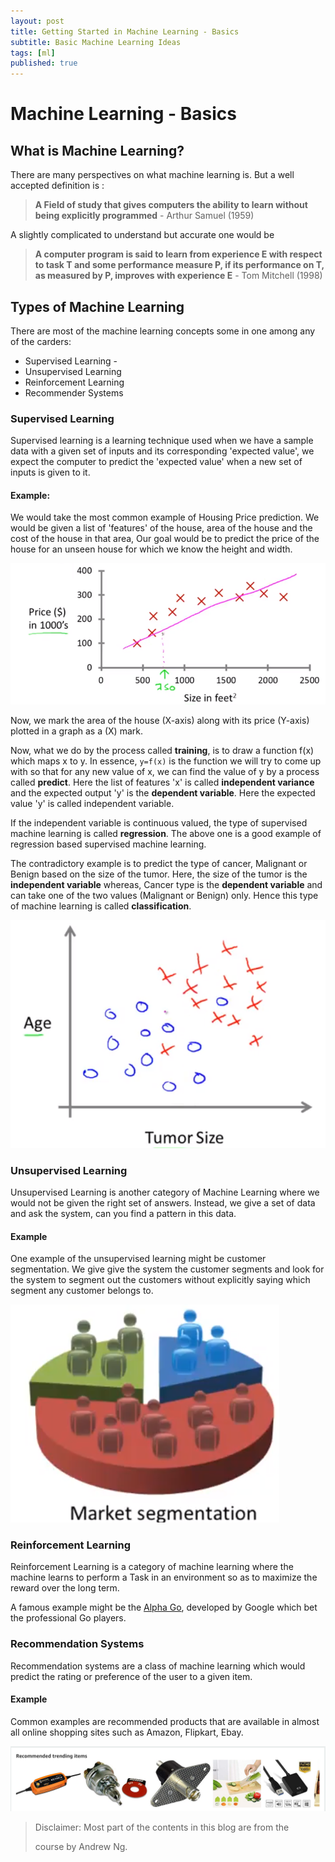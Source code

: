 ```yaml
---
layout: post
title: Getting Started in Machine Learning - Basics
subtitle: Basic Machine Learning Ideas
tags: [ml]
published: true
---
```


# Machine Learning - Basics

## What is Machine Learning?

There are many perspectives on what machine learning is. But a well accepted definition is :

> **A Field of study that gives computers the ability to learn without being explicitly programmed** - Arthur Samuel (1959)  

A slightly complicated to understand but accurate one would be

> **A computer program is said to learn from experience E with respect to task T and some performance measure P, if its performance on T, as measured  by P, improves with experience E** - Tom Mitchell (1998)

## Types of Machine Learning

There are most of the machine learning concepts some in one among any of the carders:

- Supervised Learning -
- Unsupervised Learning
- Reinforcement Learning
- Recommender Systems



### Supervised Learning

Supervised learning is a learning technique used when we have a sample data with a given set of inputs and its corresponding 'expected value', we expect the computer to predict the 'expected value' when a new set of inputs is given to it.

#### Example:

We would take the most common example of Housing Price prediction. We would be given a list of 'features' of the house, area of the house and the cost of the house in that area, Our goal would be to predict the price of the house for an unseen house for which we know the height and width.

![supervised](..\img\posts\ml-basics\supervised.PNG)

Now, we mark the area of the house (X-axis) along with its price (Y-axis) plotted in a graph as a (X) mark. 

Now, what we do by the process called **training**, is to draw a function f(x) which maps x to y. In essence, `y=f(x)` is the function we will try to come up with so that for any new value of x, we can find the value of y by a process called **predict**. Here the list of features 'x' is called **independent variance** and the expected output 'y' is the **dependent variable**. Here the expected value 'y' is called independent variable.

If the independent variable is continuous valued, the type of supervised machine learning is called **regression**. The above one is a good example of regression based supervised machine learning.



The contradictory example is to predict the type of cancer, Malignant or Benign based on the size of the tumor. Here, the size of the tumor is the **independent variable** whereas, Cancer type is the **dependent variable** and can take one of the two values (Malignant or Benign) only. Hence this type of machine learning is called **classification**. 

![Classification](..\img\posts\ml-basics\supervised-classification.PNG)

### Unsupervised Learning

Unsupervised Learning is another category of Machine Learning where we would not be given the right set of answers. Instead, we give a set of data and ask the system, can you find a pattern in this data.

#### Example

One example of the unsupervised learning might be customer segmentation. We give give the system the customer segments and look for the system to segment out the customers without explicitly saying which segment any customer belongs to.

![Unsupervised](..\img\posts\ml-basics\unsupervised.PNG)

### Reinforcement Learning

Reinforcement Learning is a category of machine learning where the machine learns to perform a Task in an environment so as to maximize the reward over the long term.

A famous example might be the [Alpha Go](https://en.wikipedia.org/wiki/AlphaGo), developed by Google which bet the professional Go players.



### Recommendation Systems

Recommendation systems are a class of machine learning which would predict the rating or preference of the user to a given item.

#### Example

Common examples are recommended products that are available in almost all online shopping sites such as Amazon, Flipkart, Ebay.

![Recommendation](..\img\posts\ml-basics\recommendation.PNG)

> Disclaimer: Most part of the contents in this blog are from the 
>
> [Machine Learning]: https://www.coursera.org/learn/machine-learning
>
> course by Andrew Ng.